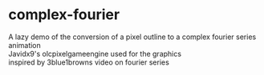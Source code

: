 # complex-fourier
A lazy demo of the conversion of a pixel outline to a complex fourier series animation  
Javidx9's olcpixelgameengine used for the graphics  
inspired by 3blue1browns video on fourier series  
